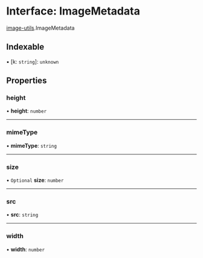 # Interface: ImageMetadata

[image-utils](../modules/image_utils.md).ImageMetadata

## Indexable

▪ [k: `string`]: `unknown`

## Properties

### height

• **height**: `number`

___

### mimeType

• **mimeType**: `string`

___

### size

• `Optional` **size**: `number`

___

### src

• **src**: `string`

___

### width

• **width**: `number`
